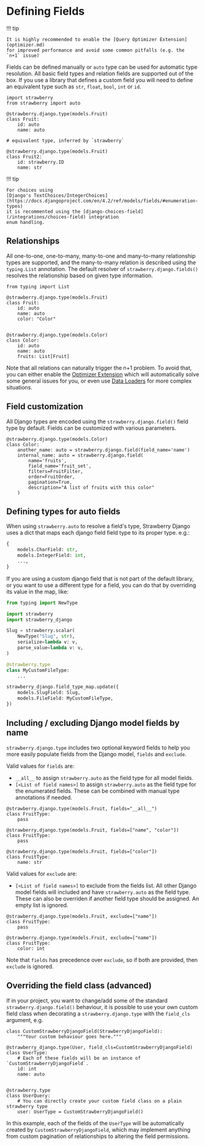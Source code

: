 # Defining Fields

!!! tip

    It is highly recommended to enable the [Query Optimizer Extension](optimizer.md)
    for improved performance and avoid some common pitfalls (e.g. the `n+1` issue)

Fields can be defined manually or `auto` type can be used for automatic type resolution. All basic field types and relation fields are supported out of the box. If you use a library that defines a custom field you will need to define an equivalent type such as `str`, `float`, `bool`, `int` or `id`.

```{.python title=types.py}
import strawberry
from strawberry import auto

@strawberry.django.type(models.Fruit)
class Fruit:
    id: auto
    name: auto

# equivalent type, inferred by `strawberry`

@strawberry.django.type(models.Fruit)
class Fruit2:
    id: strawberry.ID
    name: str
```

!!! tip

    For choices using
    [Django's TextChoices/IntegerChoices](https://docs.djangoproject.com/en/4.2/ref/models/fields/#enumeration-types)
    it is recommented using the [django-choices-field](/integrations/choices-field) integration
    enum handling.

## Relationships

All one-to-one, one-to-many, many-to-one and many-to-many relationship types are supported, and the many-to-many relation is described using the `typing.List` annotation.
The default resolver of `strawberry.django.fields()` resolves the relationship based on given type information.

```{.python title=types.py}
from typing import List

@strawberry.django.type(models.Fruit)
class Fruit:
    id: auto
    name: auto
    color: "Color"


@strawberry.django.type(models.Color)
class Color:
    id: auto
    name: auto
    fruits: List[Fruit]
```

Note that all relations can naturally trigger the n+1 problem. To avoid that, you can either
enable the [Optimizer Extension](../optimizer) which will automatically
solve some general issues for you, or even use
[Data Loaders](https://strawberry.rocks/docs/guides/dataloaders) for more complex
situations.

## Field customization

All Django types are encoded using the `strawberry.django.field()` field type by default. Fields can be customized with various parameters.

```{.python title=types.py}
@strawberry.django.type(models.Color)
class Color:
    another_name: auto = strawberry.django.field(field_name='name')
    internal_name: auto = strawberry.django.field(
        name='fruits',
        field_name='fruit_set',
        filters=FruitFilter,
        order=FruitOrder,
        pagination=True,
        description="A list of fruits with this color"
    )
```

## Defining types for auto fields

When using `strawberry.auto` to resolve a field's type, Strawberry Django uses a dict that maps
each django field field type to its proper type. e.g.:

```python
{
    models.CharField: str,
    models.IntegerField: int,
    ...,
}
```

If you are using a custom django field that is not part of the default library,
or you want to use a different type for a field, you can do that by overriding
its value in the map, like:

```python
from typing import NewType

import strawberry
import strawberry_django

Slug = strawberry.scalar(
    NewType("Slug", str),
    serialize=lambda v: v,
    parse_value=lambda v: v,
)

@strawberry.type
class MyCustomFileType:
    ...

strawberry_django.field_type_map.update({
    models.SlugField: Slug,
    models.FileField: MyCustomFileType,
})
```

## Including / excluding Django model fields by name

`strawberry.django.type` includes two optional keyword fields to help you more easily populate fields from the Django model, `fields` and `exclude`.

Valid values for `fields` are:

  * `__all__` to assign `strawberry.auto` as the field type for all model fields.
  * `[<List of field names>]` to assign `strawberry.auto` as the field type for the enumerated fields. These can be combined with manual type annotations if needed.

```{.python title=fields_all.py}
@strawberry.django.type(models.Fruit, fields="__all__")
class FruitType:
    pass
```

```{.python title=fields_enumerated.py}
@strawberry.django.type(models.Fruit, fields=["name", "color"])
class FruitType:
    pass
```

```{.python title=fields_overriden.py}
@strawberry.django.type(models.Fruit, fields=["color"])
class FruitType:
    name: str
```

Valid values for `exclude` are:

  * `[<List of field names>]` to exclude from the fields list. All other Django model fields will included and have `strawberry.auto` as the field type. These can also be overriden if another field type should be assigned. An empty list is ignored.

```{.python title=exclude.py}
@strawberry.django.type(models.Fruit, exclude=["name"])
class FruitType:
    pass
```

```{.python title=exclude_overriden.py}
@strawberry.django.type(models.Fruit, exclude=["name"])
class FruitType:
    color: int
```

Note that `fields` has precedence over `exclude`, so if both are provided, then `exclude` is ignored.

## Overriding the field class (advanced)

If in your project, you want to change/add some of the standard `strawberry.django.field()` behaviour,
it is possible to use your own custom field class when decorating a `strawberry.django.type` with the `field_cls` argument, e.g.

```{.python title=types.py}
class CustomStrawberryDjangoField(StrawberryDjangoField):
    """Your custom behaviour goes here."""

@strawberry_django.type(User, field_cls=CustomStrawberryDjangoField)
class UserType:
    # Each of these fields will be an instance of `CustomStrawberryDjangoField`.
    id: int
    name: auto


@strawberry.type
class UserQuery:
    # You can directly create your custom field class on a plain strawberry type
    user: UserType = CustomStrawberryDjangoField()

```

In this example, each of the fields of the `UserType` will be automatically created by `CustomStrawberryDjangoField`,
which may implement anything from custom pagination of relationships to altering the field permissions.
